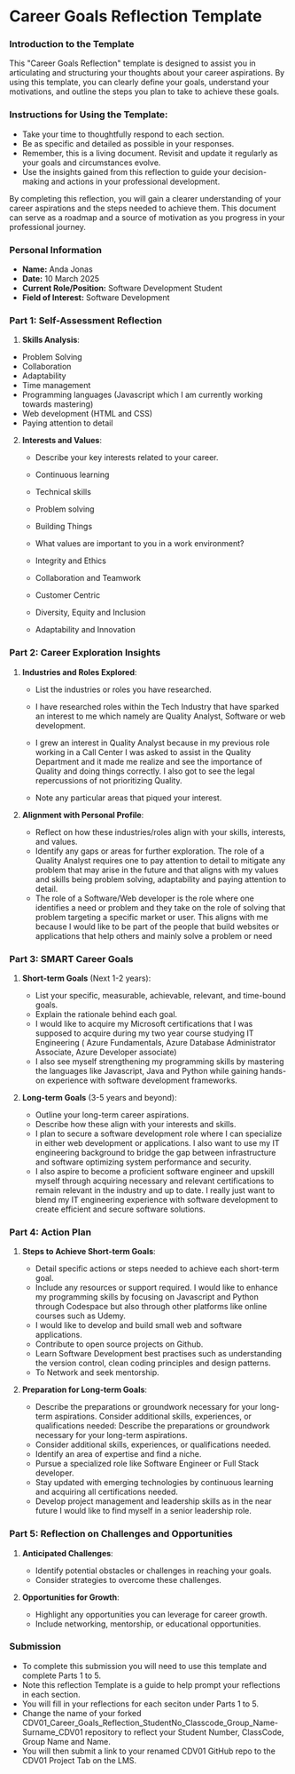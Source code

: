 
# Career Goals Reflection Template

### Introduction to the Template

This "Career Goals Reflection" template is designed to assist you in articulating and structuring your thoughts about your career aspirations. By using this template, you can clearly define your goals, understand your motivations, and outline the steps you plan to take to achieve these goals.

### Instructions for Using the Template:

- Take your time to thoughtfully respond to each section.
- Be as specific and detailed as possible in your responses.
- Remember, this is a living document. Revisit and update it regularly as your goals and circumstances evolve.
- Use the insights gained from this reflection to guide your decision-making and actions in your professional development.

By completing this reflection, you will gain a clearer understanding of your career aspirations and the steps needed to achieve them. This document can serve as a roadmap and a source of motivation as you progress in your professional journey.

### Personal Information

- **Name:** Anda Jonas
- **Date:** 10 March 2025
- **Current Role/Position:** Software Development Student 
- **Field of Interest:** Software Development 

### Part 1: Self-Assessment Reflection

1. **Skills Analysis**:
- Problem Solving
- Collaboration
- Adaptability
- Time management
- Programming languages (Javascript which I am currently working towards mastering)
- Web development (HTML and CSS)
- Paying attention to detail

2. **Interests and Values**:
    
    - Describe your key interests related to your career.
    - Continuous learning 
    - Technical skills
    - Problem solving 
    - Building Things 

    - What values are important to you in a work environment?
    - Integrity and Ethics
    - Collaboration and Teamwork
    - Customer Centric 
    - Diversity, Equity and Inclusion
    - Adaptability and Innovation


### Part 2: Career Exploration Insights

1. **Industries and Roles Explored**:
    
    - List the industries or roles you have researched.
    - I have researched roles within the Tech Industry that have sparked an interest to me which namely are Quality Analyst, Software or web development. 
    - I grew an interest in Quality Analyst because in my previous role working in a Call Center I was asked to assist in the Quality Department and it made me realize and see the importance of Quality and doing things correctly. I also got to see the legal repercussions of not prioritizing Quality. 


    - Note any particular areas that piqued your interest.

2. **Alignment with Personal Profile**:
    
    - Reflect on how these industries/roles align with your skills, interests, and values.
    - Identify any gaps or areas for further exploration.
    The role of a Quality Analyst requires one to pay attention to detail to mitigate any problem that may arise in the future and that aligns with my values and skills being problem solving, adaptability and paying attention to detail. 
    - The role of a Software/Web developer is the role where one identifies a need or problem and they take on the role of solving that problem targeting a specific market or user. This aligns with me because I would like to be part of the people that build websites or applications that help others and mainly solve a problem or need


### Part 3: SMART Career Goals

1. **Short-term Goals** (Next 1-2 years):
    
    - List your specific, measurable, achievable, relevant, and time-bound goals.
    - Explain the rationale behind each goal.
    - I would like to acquire my Microsoft certifications that I was supposed to acquire during my two year course studying IT Engineering ( Azure Fundamentals, Azure Database Administrator Associate, Azure Developer associate) 
    - I also see myself strengthening my programming skills by mastering the languages like Javascript, Java and Python while gaining hands-on experience with software development frameworks. 

2. **Long-term Goals** (3-5 years and beyond):
    
    - Outline your long-term career aspirations.
    - Describe how these align with your interests and skills.
    - I plan to secure a software development role where I can specialize in either web development or applications. I also want to use my IT engineering background to bridge the gap between infrastructure and software optimizing system performance and security. 
    - I also aspire to become a proficient software engineer and upskill myself through acquiring necessary and relevant certifications to remain relevant in the industry and up to date. I really just want to blend my IT engineering experience with software development to create efficient and secure software solutions. 


### Part 4: Action Plan

1. **Steps to Achieve Short-term Goals**:
    
    - Detail specific actions or steps needed to achieve each short-term goal.
    - Include any resources or support required.
    I would like to enhance my programming skills by focusing on Javascript and Python through Codespace but also through other platforms like online courses such as Udemy. 
    - I would like to develop and build small web and software applications. 
    - Contribute to open source projects on Github. 
    - Learn Software Development best practises such as understanding the version control, clean coding principles and design patterns. 
    - To Network and seek mentorship.


2. **Preparation for Long-term Goals**:
    
    - Describe the preparations or groundwork necessary for your long-term aspirations. Consider additional skills, experiences, or qualifications needed:
    Describe the preparations or groundwork necessary for your long-term aspirations.
    - Consider additional skills, experiences, or qualifications needed. 
    - Identify an area of expertise and find a niche. 
    - Pursue a specialized role like Software Engineer or Full Stack developer. 
    - Stay updated with emerging technologies by continuous learning and acquiring all certifications needed. 
    - Develop project management and leadership skills as in the near future I would like to find myself in a senior leadership role. 


### Part 5: Reflection on Challenges and Opportunities

1. **Anticipated Challenges**:
    
    - Identify potential obstacles or challenges in reaching your goals.
    - Consider strategies to overcome these challenges.
2. **Opportunities for Growth**:
    
    - Highlight any opportunities you can leverage for career growth.
    - Include networking, mentorship, or educational opportunities.

### Submission

- To complete this submission you will need to use this template and complete Parts 1 to 5.
- Note this reflection Template is a guide to help prompt your reflections in each section.
- You will fill in your reflections for each seciton under Parts 1 to 5.
- Change the name of your forked CDV01_Career_Goals_Reflection_StudentNo_Classcode_Group_Name-Surname_CDV01 repository to reflect your Student Number, ClassCode, Group Name and Name.
- You will then submit a link to your renamed CDV01 GitHub repo to the CDV01 Project Tab on the LMS.


